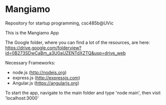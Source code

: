 Mangiamo
====

Repository for startup programming, csc485b@UVic

This is the Mangiamo App

The Google folder, where you can find a lot of the resources, are here: https://drive.google.com/folderview?id=0B273SDwCaBm_a3U0aUZENTdXZTQ&usp=drive_web

Necessary Frameworks:
- node.js (http://nodejs.org)
- express.js (http://expressjs.com)
- Angular.js (https://angularjs.org)

To start the app, navigate to the main folder and type 'node main', then visit 'localhost:3000'
